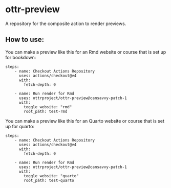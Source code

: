 # ottr-preview

A repository for the composite action to render previews. 

## How to use: 

You can make a preview like this for an Rmd website or course that is set up for bookdown: 
```
steps:
    - name: Checkout Actions Repository
      uses: actions/checkout@v4
      with:
        fetch-depth: 0

    - name: Run render for Rmd
      uses: ottrproject/ottr-preview@cansavvy-patch-1
      with:
        toggle_website: "rmd"
        root_path: test-rmd
```

You can make a preview like this for an Quarto website or course that is set up for quarto: 
```
steps:
    - name: Checkout Actions Repository
      uses: actions/checkout@v4
      with:
        fetch-depth: 0

    - name: Run render for Rmd
      uses: ottrproject/ottr-preview@cansavvy-patch-1
      with:
        toggle_website: "quarto"
        root_path: test-quarto
```
